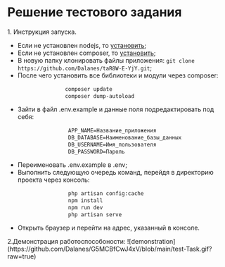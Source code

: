 <h1>Решение тестового задания</h1>
<p>
    1. Инструкция запуска.
    <ul>
        <li>
            Если не установлен nodejs, то <a href="https://nodejs.org/en/">установить</a>;
        </li>
        <li>
            Если не установлен composer, то <a href="https://getcomposer.org/">установить</a>;
        </li>
        <li>
                   В новую папку клонировать файлы приложения:
                   <code>git clone https://github.com/Dalanes/taR8W-E-YjY.git</code>;
                </li>
                <li>
                   После чего установить все библиотеки и модули через composer:
                   
                   
                   composer update
                   composer dump-autoload
                   
</li>
                <li>
                    Зайти в файл .env.example и данные поля подредактировать под себя: 
                    
                    APP_NAME=Название_приложения
                    DB_DATABASE=Наименование_базы_данных
                    DB_USERNAME=Имя_пользователя
                    DB_PASSWORD=Пароль
                    
                    
</li>
                <li>
                    Переименовать .env.example в .env;
                </li>
                <li>
                    Выполнить следующую очередь команд, перейдя
                    в директорию проекта через консоль:
                    
                    php artisan config:cache
                    npm install
                    npm run dev
                    php artisan serve
</li>
                <li>
                    Открыть браузер и перейти на адрес, указанный в консоле.
                </li>
    </ul>
</p>
<p>
    2.Демонстрация работоспособоности:
    ![demonstration](https://github.com/Dalanes/G5MCBfCwJ4xV/blob/main/test-Task.gif?raw=true)
</p>
